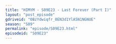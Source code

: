 ```yaml
---
title: "HIMYM - S09E23 - Last Forever (Part I)"
layout: "post_episode"
gdriveid: "0BzYdwiqfr_0EN3d1YlA5N1NGNUE"
season: "S09"
permalink: "episode/S09E23.html"
episodeid: "S09E23"
---
```

